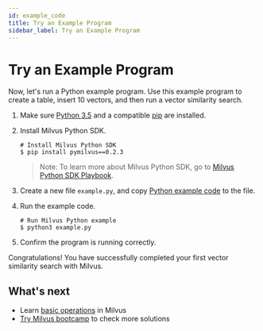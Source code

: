 ```yaml
---
id: example_code
title: Try an Example Program
sidebar_label: Try an Example Program
---
```


# Try an Example Program

Now, let's run a Python example program. Use this example program to create a table, insert 10 vectors, and then run a vector similarity search.


1. Make sure [Python 3.5](https://www.python.org/downloads/) and a compatible [pip](https://pip.pypa.io/en/stable/installing/) are installed.

2. Install Milvus Python SDK.

   ```shell
   # Install Milvus Python SDK
   $ pip install pymilvus==0.2.3
   ```

   > Note: To learn more about Milvus Python SDK, go to [Milvus Python SDK Playbook](https://pypi.org/project/pymilvus).

3. Create a new file `example.py`, and copy [Python example code](https://github.com/milvus-io/pymilvus/blob/master/examples/advanced_example.py) to the file.

4. Run the example code.

   ```shell
   # Run Milvus Python example
   $ python3 example.py
   ```

5. Confirm the program is running correctly.

Congratulations! You have successfully completed your first vector similarity search with Milvus.

## What's next

- Learn [basic operations](milvus_operation.md) in Milvus
- [Try Milvus bootcamp](https://github.com/milvus-io/bootcamp) to check more solutions
